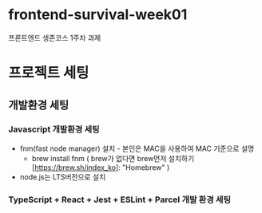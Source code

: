 # frontend-survival-week01

프론트엔드 생존코스 1주차 과제

# 프로젝트 세팅
## 개발환경 세팅

### Javascript 개발환경 세팅
* fnm(fast node manager) 설치 - 본인은 MAC을 사용하여 MAC 기준으로 설명
  * brew install fnm ( brew가 없다면 brew먼저 설치하기 [https://brew.sh/index_ko]: "Homebrew" )
* node.js는 LTS버전으로 설치

### TypeScript + React + Jest + ESLint + Parcel 개발 환경 세팅
